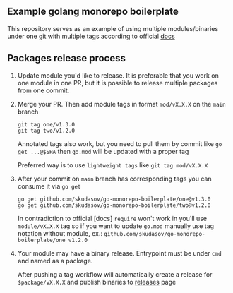 ## Example golang monorepo boilerplate

This repository serves as an example of using multiple modules/binaries under one git with multiple tags according to official [docs](https://go.dev/doc/modules/managing-source)

## Packages release process
1. Update module you'd like to release. It is preferable that you work on one module in one PR, but it is possible to release multiple packages from one commit.

2. Merge your PR. Then add module tags in format `mod/vX.X.X` on the `main` branch
    ```
    git tag one/v1.3.0
    git tag two/v1.2.0
    ```
   
   Annotated tags also work, but you need to pull them by commit like `go get ...@$SHA` then `go.mod` will be updated with a proper tag

   Preferred way is to use `lightweight tags` like `git tag mod/vX.X.X`

3. After your commit on `main` branch has corresponding tags you can consume it via `go get`
    ```
   go get github.com/skudasov/go-monorepo-boilerplate/one@v1.3.0
   go get github.com/skudasov/go-monorepo-boilerplate/two@v1.2.0
    ```
   In contradiction to official [docs] `require` won't work in you'll use `module/vX.X.X` tag so if you want to update `go.mod` manually use tag notation without module, ex.: `github.com/skudasov/go-monorepo-boilerplate/one v1.2.0`

4. Your module may have a binary release. Entrypoint must be under `cmd` and named as a package.
   
   After pushing a tag workflow will automatically create a release for `$package/vX.X.X` and publish binaries to [releases](https://github.com/skudasov/go-monorepo-boilerplate/releases) page